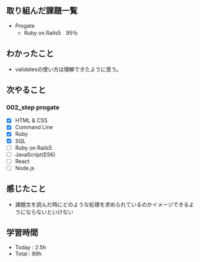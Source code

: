 ## 取り組んだ課題一覧
- Progate
    - Ruby on Rails5　95％
## わかったこと
- validatesの使い方は理解できたように思う。
## 次やること
### 002_step progate
- [x]  HTML & CSS
- [x]  Command Line
- [x]  Ruby
- [x]  SQL
- [ ]  Ruby on Rails5
- [ ]  JavaScript(ES6)
- [ ]  React
- [ ]  Node.js
## 感じたこと
- 課題文を読んだ時にどのような処理を求められているのかイメージできるようにならないといけない
## 学習時間
- Today : 2.5h
- Total : 89h
